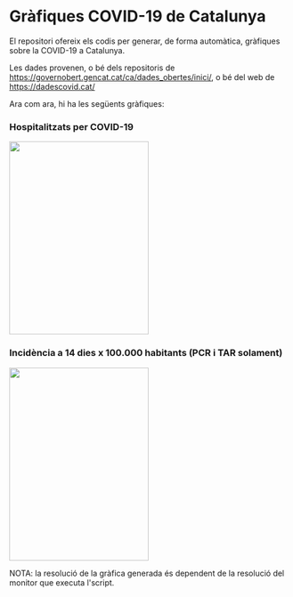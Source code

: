 # Gràfiques COVID-19 de Catalunya
El repositori ofereix els codis per generar, de forma automàtica, gràfiques sobre la COVID-19 a Catalunya.

Les dades provenen, o bé dels repositoris de https://governobert.gencat.cat/ca/dades_obertes/inici/, o bé del web de https://dadescovid.cat/

Ara com ara, hi ha les següents gràfiques:


### Hospitalitzats per COVID-19

<img src="https://github.com/mcocam/COVID19_Catalunya/blob/main/Gr%C3%A0fiques/20220106_Hospitalitzats.png"  width="250" height="347" />


### Incidència a 14 dies x 100.000 habitants (PCR i TAR solament)

<img src="https://github.com/mcocam/COVID19_Catalunya/blob/main/Gr%C3%A0fiques/20220106_IA14_Cat.png"  width="250" height="347" />

NOTA: la resolució de la gràfica generada és dependent de la resolució del monitor que executa l'script.
